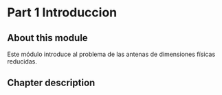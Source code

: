 # Part 1 Introduccion

## About this module
Este módulo introduce al problema de las antenas de dimensiones físicas reducidas.
## Chapter description

